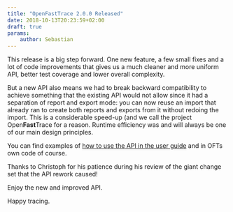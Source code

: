 ```yaml
---
title: "OpenFastTrace 2.0.0 Released"
date: 2018-10-13T20:23:59+02:00
draft: true
params:
    author: Sebastian
---
```


This release is a big step forward. One new feature, a few small fixes and a lot of code improvements that gives us a much cleaner and more uniform API, better test coverage and lower overall complexity.

But a new API also means we had to break backward compatibility to achieve something that the existing API would not allow since it had a separation of report and export mode: you can now reuse an import that already ran to create both reports and exports from it without redoing the import. This is a considerable speed-up (and we call the project Open**Fast**Trace for a reason. Runtime efficiency was and will always be one of our main design principles.

You can find examples of [how to use the API in the user guide](https://github.com/itsallcode/openfasttrace/blob/master/doc/user_guide.md#oft-api) and in OFTs own code of course.

Thanks to Christoph for his patience during his review of the giant change set that the API rework caused!

Enjoy the new and improved API.

Happy tracing.